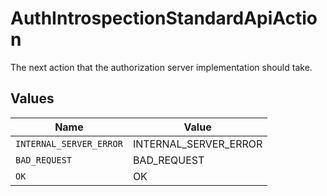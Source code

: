 # AuthIntrospectionStandardApiAction

The next action that the authorization server implementation should take.


## Values

| Name                    | Value                   |
| ----------------------- | ----------------------- |
| `INTERNAL_SERVER_ERROR` | INTERNAL_SERVER_ERROR   |
| `BAD_REQUEST`           | BAD_REQUEST             |
| `OK`                    | OK                      |